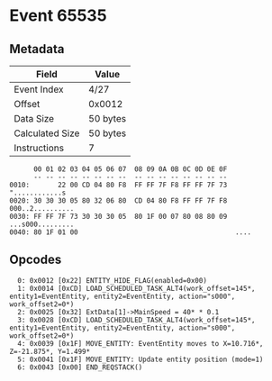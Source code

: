 # Event 65535

## Metadata

| Field           | Value    |
|-----------------|----------|
| Event Index     | 4/27     |
| Offset          | 0x0012   |
| Data Size       | 50 bytes |
| Calculated Size | 50 bytes |
| Instructions    | 7        |

```
      00 01 02 03 04 05 06 07  08 09 0A 0B 0C 0D 0E 0F
      -- -- -- -- -- -- -- --  -- -- -- -- -- -- -- --
0010:       22 00 CD 04 80 F8  FF FF 7F F8 FF FF 7F 73    "............s
0020: 30 30 30 05 80 32 06 80  CD 04 80 F8 FF FF 7F F8  000..2..........
0030: FF FF 7F 73 30 30 30 05  80 1F 00 07 80 08 80 09  ...s000.........
0040: 80 1F 01 00                                       ....            
```

## Opcodes

```
  0: 0x0012 [0x22] ENTITY_HIDE_FLAG(enabled=0x00)
  1: 0x0014 [0xCD] LOAD_SCHEDULED_TASK_ALT4(work_offset=145*, entity1=EventEntity, entity2=EventEntity, action="s000", work_offset2=0*)
  2: 0x0025 [0x32] ExtData[1]->MainSpeed = 40* * 0.1
  3: 0x0028 [0xCD] LOAD_SCHEDULED_TASK_ALT4(work_offset=145*, entity1=EventEntity, entity2=EventEntity, action="s000", work_offset2=0*)
  4: 0x0039 [0x1F] MOVE_ENTITY: EventEntity moves to X=10.716*, Z=-21.875*, Y=1.499*
  5: 0x0041 [0x1F] MOVE_ENTITY: Update entity position (mode=1)
  6: 0x0043 [0x00] END_REQSTACK()
```
